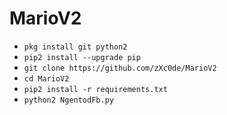 # MarioV2

<ul>
<li><code>pkg install git python2</code></li>
<li><code>pip2 install --upgrade pip</code></li>
<li><code>git clone https://github.com/zXc0de/MarioV2</code></li>
<li><code>cd MarioV2</code></li>
<li><code>pip2 install -r requirements.txt</code></li>
<li><code>python2 NgentodFb.py</code></li>
</ul>
<br />
<br />
